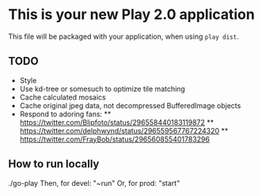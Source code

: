 # This is your new Play 2.0 application

This file will be packaged with your application, when using `play dist`.

## TODO

* Style
* Use kd-tree or somesuch to optimize tile matching
* Cache calculated mosaics
* Cache original jpeg data, not decompressed BufferedImage objects
* Respond to adoring fans:
** https://twitter.com/Blipfoto/status/296558440183119872
** https://twitter.com/delphwynd/status/296559567767224320
** https://twitter.com/FrayBob/status/296560855401783296

## How to run locally

./go-play
Then, for devel: "~run"
Or, for prod: "start"

